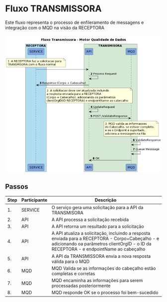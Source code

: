 # Fluxo TRANSMISSORA

Este fluxo representa o processo de enfileramento de messagens e integração com o MQD na visão da RECEPTORA

![Image 1. ](./desenhos/transmissora_fluxo_API.png)

## Passos

| Step | Participante | Descrição |
|-|-|-|
| 1. | SERVICE | O serviço gera uma solicitação para a API da TRANSMISORA |
| 2. | API | A API processa a solicitação recebida |
| 3. | API | A API retorna um resultado para a solicitação |
| 4. | API | A API atualiza a solicitação, incluindo a resposta enviada para a RECEPTORA - Corpo+Cabeçalho - e adicionando oa parâmetros clientOrgID - o ID da RECEPTORA - e endpointName ao cabeçalho |
| 5. | API | A API da TRANSMISSORA envia a nova resposta válida para o MQD  |
| 6. | MQD | MQD Valida se as informações do cabeçalho estão completas e corretas |
| 7. | MQD | MQD encaminha as informações para serem processadas posteriormente |
| 8. | MQD | MQD responde OK se o processo foi bem-sucedido |